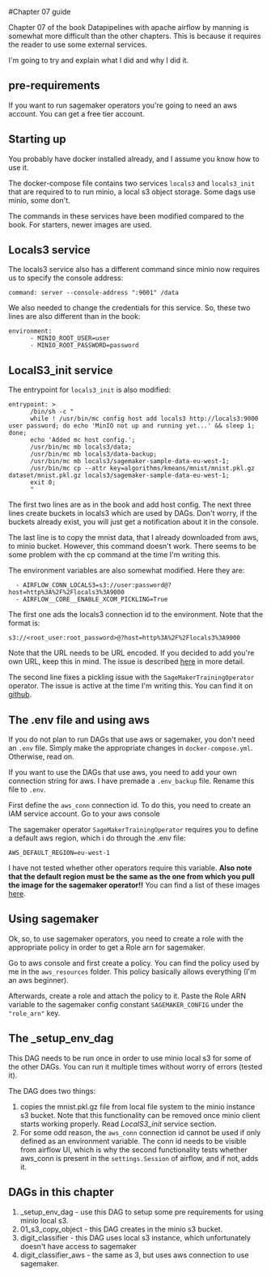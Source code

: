#Chapter 07 guide

Chapter 07 of the book Datapipelines with apache airflow
by manning is somewhat more difficult than the other
chapters. This is because it requires the reader to use
some external services.

I'm going to try and explain what I did and why I did it.

## pre-requirements
If you want to run sagemaker operators you're going to
need an aws account. You can get a free tier account.

## Starting up
You probably have docker installed already, and I assume
you know how to use it.

The docker-compose file contains two services `locals3`
and `locals3_init` that are required to to run minio, a
local s3 object storage. Some dags use minio, some don't.

The commands in these services have been modified compared
to the book. For starters, newer images are used.

## Locals3 service
The locals3 service also has a different command since
minio now requires us to specify the console address:
```
command: server --console-address ":9001" /data
```
We also needed to change the credentials for this
service. So, these two lines are also different
than in the book:
```
environment:
      - MINIO_ROOT_USER=user
      - MINIO_ROOT_PASSWORD=password
```

## LocalS3_init service

The entrypoint for `locals3_init` is also modified:
```
entrypoint: >
      /bin/sh -c "
      while ! /usr/bin/mc config host add locals3 http://locals3:9000 user password; do echo 'MinIO not up and running yet...' && sleep 1; done;
      echo 'Added mc host config.';
      /usr/bin/mc mb locals3/data;
      /usr/bin/mc mb locals3/data-backup;
      /usr/bin/mc mb locals3/sagemaker-sample-data-eu-west-1;
      /usr/bin/mc cp --attr key=algorithms/kmeans/mnist/mnist.pkl.gz dataset/mnist.pkl.gz locals3/sagemaker-sample-data-eu-west-1;
      exit 0;
      "
```
The first two lines are as in the book and add host
config.
The next three lines create buckets in locals3 which
are used by DAGs. Don't worry,
if the buckets already exist, you will just get a
notification about it in the console.

The last line is to copy the mnist data, that I already
downloaded from aws, to minio bucket. However,
this command doesn't work. There seems to be some
problem with the cp command at the time I'm writing
this.

The environment variables are also somewhat modified.
Here they are:
```
  - AIRFLOW_CONN_LOCALS3=s3://user:password@?host=http%3A%2F%2Flocals3%3A9000
  - AIRFLOW__CORE__ENABLE_XCOM_PICKLING=True
```
The first one ads the locals3 connection id to the
environment. Note that the format is:
```
s3://<root_user:root_password>@?host=http%3A%2F%2Flocals3%3A9000
```
Note that the URL needs to be URL encoded. If you
decided to add you're own URL, keep this in mind.
The issue is described [here](url=https://stackoverflow.com/questions/69079916/how-to-connect-airflow-to-minio-s3?noredirect=1#comment122102111_69079916)
in more detail.

The second line fixes a pickling issue with the
`SageMakerTrainingOperator` operator. The issue is active
at the time I'm writing this. You can find it on
[github](url=https://github.com/apache/airflow/issues/16386).

## The .env file and using aws
If you do not plan to run DAGs that use aws or sagemaker,
you don't need an `.env` file.
Simply make the appropriate changes in
`docker-compose.yml`.
Otherwise, read on.

If you want to use the DAGs that use aws, you need
to add your own connection string for aws.
I have premade a `.env_backup` file. Rename this file
to `.env`.

First define the `aws_conn` connection id. To do this,
you need to create an IAM service account. Go to your
aws console

The sagemaker operator `SageMakerTrainingOperator`
requires you to define a default aws region,
which i do through the .env file:
```
AWS_DEFAULT_REGION=eu-west-1
```

I have not tested whether other operators require
this variable.
**Also note that the default region must be the same
as the one from which you pull the image for the
sagemaker operator!!**
You can find a list of these images [here](https://docs.aws.amazon.com/sagemaker/latest/dg/sagemaker-algo-docker-registry-paths.html).


## Using sagemaker
Ok, so, to use sagemaker operators, you need to create a
role with the appropriate policy in order to get a
Role arn for sagemaker.

Go to aws console and first create a policy. You can
find the policy used by me in the `aws_resources` folder.
This policy basically allows everything (I'm an aws
beginner).

Afterwards, create a role and attach the policy to it.
Paste the Role ARN variable to the sagemaker config
constant `SAGEMAKER_CONFIG` under the `"role_arn"` key.

## The _setup_env_dag
This DAG needs to be run once in order to use
minio local s3 for some of the other DAGs. You can run
it multiple times without worry of errors (tested it).

The DAG does two things:
1. copies the mnist.pkl.gz file from local file system
to the minio instance s3 bucket. Note that this
functionality can be removed once minio client starts
working properly. Read _LocalS3_init_ service section.
2. For some odd reason, the `aws_conn` connection id
cannot be used if only defined as an environment
variable. The conn id needs to be visible from airflow
UI, which is why the second functionality tests whether
aws_conn is present in the `settings.Session` of airflow,
and if not, adds it.

## DAGs in this chapter
1. _setup_env_dag - use this DAG to setup some pre
requirements for using minio local s3.
2. 01_s3_copy_object - this DAG creates in the minio s3
bucket.
3. digit_classifier - this DAG uses local s3 instance,
which unfortunately doesn't have access to sagemaker
4. digit_classifier_aws - the same as 3, but uses
aws connection to use sagemaker.
